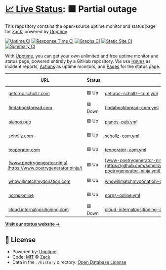 # [📈 Live Status](https://schollz.github.io/upptime): <!--live status--> **🟧 Partial outage**

This repository contains the open-source uptime monitor and status page for [Zack](https://schollz.com), powered by [Upptime](https://github.com/upptime/upptime).

[![Uptime CI](https://github.com/schollz/upptime/workflows/Uptime%20CI/badge.svg)](https://github.com/schollz/upptime/actions?query=workflow%3A%22Uptime+CI%22)
[![Response Time CI](https://github.com/schollz/upptime/workflows/Response%20Time%20CI/badge.svg)](https://github.com/schollz/upptime/actions?query=workflow%3A%22Response+Time+CI%22)
[![Graphs CI](https://github.com/schollz/upptime/workflows/Graphs%20CI/badge.svg)](https://github.com/schollz/upptime/actions?query=workflow%3A%22Graphs+CI%22)
[![Static Site CI](https://github.com/schollz/upptime/workflows/Static%20Site%20CI/badge.svg)](https://github.com/schollz/upptime/actions?query=workflow%3A%22Static+Site+CI%22)
[![Summary CI](https://github.com/schollz/upptime/workflows/Summary%20CI/badge.svg)](https://github.com/schollz/upptime/actions?query=workflow%3A%22Summary+CI%22)

With [Upptime](https://upptime.js.org), you can get your own unlimited and free uptime monitor and status page, powered entirely by a GitHub repository. We use [Issues](https://github.com/schollz/upptime/issues) as incident reports, [Actions](https://github.com/schollz/upptime/actions) as uptime monitors, and [Pages](https://schollz.github.io/upptime) for the status page.

<!--start: status pages-->
<!-- This summary is generated by Upptime (https://github.com/upptime/upptime) -->
<!-- Do not edit this manually, your changes will be overwritten -->
<!-- prettier-ignore -->
| URL | Status | History | Response Time | Uptime |
| --- | ------ | ------- | ------------- | ------ |
| <img alt="" src="https://favicons.githubusercontent.com/getcroc.schollz.com" height="13"> [getcroc.schollz.com](https://getcroc.schollz.com/) | 🟩 Up | [getcroc-schollz-com.yml](https://github.com/schollz/upptime/commits/HEAD/history/getcroc-schollz-com.yml) | <details><summary><img alt="Response time graph" src="./graphs/getcroc-schollz-com/response-time-week.png" height="20"> 282ms</summary><br><a href="https://schollz.github.io/upptime/history/getcroc-schollz-com"><img alt="Response time 331" src="https://img.shields.io/endpoint?url=https%3A%2F%2Fraw.githubusercontent.com%2Fschollz%2Fupptime%2FHEAD%2Fapi%2Fgetcroc-schollz-com%2Fresponse-time.json"></a><br><a href="https://schollz.github.io/upptime/history/getcroc-schollz-com"><img alt="24-hour response time 221" src="https://img.shields.io/endpoint?url=https%3A%2F%2Fraw.githubusercontent.com%2Fschollz%2Fupptime%2FHEAD%2Fapi%2Fgetcroc-schollz-com%2Fresponse-time-day.json"></a><br><a href="https://schollz.github.io/upptime/history/getcroc-schollz-com"><img alt="7-day response time 282" src="https://img.shields.io/endpoint?url=https%3A%2F%2Fraw.githubusercontent.com%2Fschollz%2Fupptime%2FHEAD%2Fapi%2Fgetcroc-schollz-com%2Fresponse-time-week.json"></a><br><a href="https://schollz.github.io/upptime/history/getcroc-schollz-com"><img alt="30-day response time 305" src="https://img.shields.io/endpoint?url=https%3A%2F%2Fraw.githubusercontent.com%2Fschollz%2Fupptime%2FHEAD%2Fapi%2Fgetcroc-schollz-com%2Fresponse-time-month.json"></a><br><a href="https://schollz.github.io/upptime/history/getcroc-schollz-com"><img alt="1-year response time 331" src="https://img.shields.io/endpoint?url=https%3A%2F%2Fraw.githubusercontent.com%2Fschollz%2Fupptime%2FHEAD%2Fapi%2Fgetcroc-schollz-com%2Fresponse-time-year.json"></a></details> | <details><summary><a href="https://schollz.github.io/upptime/history/getcroc-schollz-com">100.00%</a></summary><a href="https://schollz.github.io/upptime/history/getcroc-schollz-com"><img alt="All-time uptime 100.00%" src="https://img.shields.io/endpoint?url=https%3A%2F%2Fraw.githubusercontent.com%2Fschollz%2Fupptime%2FHEAD%2Fapi%2Fgetcroc-schollz-com%2Fuptime.json"></a><br><a href="https://schollz.github.io/upptime/history/getcroc-schollz-com"><img alt="24-hour uptime 100.00%" src="https://img.shields.io/endpoint?url=https%3A%2F%2Fraw.githubusercontent.com%2Fschollz%2Fupptime%2FHEAD%2Fapi%2Fgetcroc-schollz-com%2Fuptime-day.json"></a><br><a href="https://schollz.github.io/upptime/history/getcroc-schollz-com"><img alt="7-day uptime 100.00%" src="https://img.shields.io/endpoint?url=https%3A%2F%2Fraw.githubusercontent.com%2Fschollz%2Fupptime%2FHEAD%2Fapi%2Fgetcroc-schollz-com%2Fuptime-week.json"></a><br><a href="https://schollz.github.io/upptime/history/getcroc-schollz-com"><img alt="30-day uptime 100.00%" src="https://img.shields.io/endpoint?url=https%3A%2F%2Fraw.githubusercontent.com%2Fschollz%2Fupptime%2FHEAD%2Fapi%2Fgetcroc-schollz-com%2Fuptime-month.json"></a><br><a href="https://schollz.github.io/upptime/history/getcroc-schollz-com"><img alt="1-year uptime 100.00%" src="https://img.shields.io/endpoint?url=https%3A%2F%2Fraw.githubusercontent.com%2Fschollz%2Fupptime%2FHEAD%2Fapi%2Fgetcroc-schollz-com%2Fuptime-year.json"></a></details>
| <img alt="" src="https://favicons.githubusercontent.com/findabooktoread.com" height="13"> [findabooktoread.com](https://findabooktoread.com/) | 🟥 Down | [findabooktoread-com.yml](https://github.com/schollz/upptime/commits/HEAD/history/findabooktoread-com.yml) | <details><summary><img alt="Response time graph" src="./graphs/findabooktoread-com/response-time-week.png" height="20"> 1732ms</summary><br><a href="https://schollz.github.io/upptime/history/findabooktoread-com"><img alt="Response time 1018" src="https://img.shields.io/endpoint?url=https%3A%2F%2Fraw.githubusercontent.com%2Fschollz%2Fupptime%2FHEAD%2Fapi%2Ffindabooktoread-com%2Fresponse-time.json"></a><br><a href="https://schollz.github.io/upptime/history/findabooktoread-com"><img alt="24-hour response time 1187" src="https://img.shields.io/endpoint?url=https%3A%2F%2Fraw.githubusercontent.com%2Fschollz%2Fupptime%2FHEAD%2Fapi%2Ffindabooktoread-com%2Fresponse-time-day.json"></a><br><a href="https://schollz.github.io/upptime/history/findabooktoread-com"><img alt="7-day response time 1732" src="https://img.shields.io/endpoint?url=https%3A%2F%2Fraw.githubusercontent.com%2Fschollz%2Fupptime%2FHEAD%2Fapi%2Ffindabooktoread-com%2Fresponse-time-week.json"></a><br><a href="https://schollz.github.io/upptime/history/findabooktoread-com"><img alt="30-day response time 1465" src="https://img.shields.io/endpoint?url=https%3A%2F%2Fraw.githubusercontent.com%2Fschollz%2Fupptime%2FHEAD%2Fapi%2Ffindabooktoread-com%2Fresponse-time-month.json"></a><br><a href="https://schollz.github.io/upptime/history/findabooktoread-com"><img alt="1-year response time 1018" src="https://img.shields.io/endpoint?url=https%3A%2F%2Fraw.githubusercontent.com%2Fschollz%2Fupptime%2FHEAD%2Fapi%2Ffindabooktoread-com%2Fresponse-time-year.json"></a></details> | <details><summary><a href="https://schollz.github.io/upptime/history/findabooktoread-com">59.33%</a></summary><a href="https://schollz.github.io/upptime/history/findabooktoread-com"><img alt="All-time uptime 93.23%" src="https://img.shields.io/endpoint?url=https%3A%2F%2Fraw.githubusercontent.com%2Fschollz%2Fupptime%2FHEAD%2Fapi%2Ffindabooktoread-com%2Fuptime.json"></a><br><a href="https://schollz.github.io/upptime/history/findabooktoread-com"><img alt="24-hour uptime 85.53%" src="https://img.shields.io/endpoint?url=https%3A%2F%2Fraw.githubusercontent.com%2Fschollz%2Fupptime%2FHEAD%2Fapi%2Ffindabooktoread-com%2Fuptime-day.json"></a><br><a href="https://schollz.github.io/upptime/history/findabooktoread-com"><img alt="7-day uptime 59.33%" src="https://img.shields.io/endpoint?url=https%3A%2F%2Fraw.githubusercontent.com%2Fschollz%2Fupptime%2FHEAD%2Fapi%2Ffindabooktoread-com%2Fuptime-week.json"></a><br><a href="https://schollz.github.io/upptime/history/findabooktoread-com"><img alt="30-day uptime 79.86%" src="https://img.shields.io/endpoint?url=https%3A%2F%2Fraw.githubusercontent.com%2Fschollz%2Fupptime%2FHEAD%2Fapi%2Ffindabooktoread-com%2Fuptime-month.json"></a><br><a href="https://schollz.github.io/upptime/history/findabooktoread-com"><img alt="1-year uptime 93.23%" src="https://img.shields.io/endpoint?url=https%3A%2F%2Fraw.githubusercontent.com%2Fschollz%2Fupptime%2FHEAD%2Fapi%2Ffindabooktoread-com%2Fuptime-year.json"></a></details>
| <img alt="" src="https://favicons.githubusercontent.com/pianos.pub" height="13"> [pianos.pub](https://pianos.pub/) | 🟩 Up | [pianos-pub.yml](https://github.com/schollz/upptime/commits/HEAD/history/pianos-pub.yml) | <details><summary><img alt="Response time graph" src="./graphs/pianos-pub/response-time-week.png" height="20"> 1204ms</summary><br><a href="https://schollz.github.io/upptime/history/pianos-pub"><img alt="Response time 664" src="https://img.shields.io/endpoint?url=https%3A%2F%2Fraw.githubusercontent.com%2Fschollz%2Fupptime%2FHEAD%2Fapi%2Fpianos-pub%2Fresponse-time.json"></a><br><a href="https://schollz.github.io/upptime/history/pianos-pub"><img alt="24-hour response time 823" src="https://img.shields.io/endpoint?url=https%3A%2F%2Fraw.githubusercontent.com%2Fschollz%2Fupptime%2FHEAD%2Fapi%2Fpianos-pub%2Fresponse-time-day.json"></a><br><a href="https://schollz.github.io/upptime/history/pianos-pub"><img alt="7-day response time 1204" src="https://img.shields.io/endpoint?url=https%3A%2F%2Fraw.githubusercontent.com%2Fschollz%2Fupptime%2FHEAD%2Fapi%2Fpianos-pub%2Fresponse-time-week.json"></a><br><a href="https://schollz.github.io/upptime/history/pianos-pub"><img alt="30-day response time 994" src="https://img.shields.io/endpoint?url=https%3A%2F%2Fraw.githubusercontent.com%2Fschollz%2Fupptime%2FHEAD%2Fapi%2Fpianos-pub%2Fresponse-time-month.json"></a><br><a href="https://schollz.github.io/upptime/history/pianos-pub"><img alt="1-year response time 664" src="https://img.shields.io/endpoint?url=https%3A%2F%2Fraw.githubusercontent.com%2Fschollz%2Fupptime%2FHEAD%2Fapi%2Fpianos-pub%2Fresponse-time-year.json"></a></details> | <details><summary><a href="https://schollz.github.io/upptime/history/pianos-pub">99.33%</a></summary><a href="https://schollz.github.io/upptime/history/pianos-pub"><img alt="All-time uptime 99.48%" src="https://img.shields.io/endpoint?url=https%3A%2F%2Fraw.githubusercontent.com%2Fschollz%2Fupptime%2FHEAD%2Fapi%2Fpianos-pub%2Fuptime.json"></a><br><a href="https://schollz.github.io/upptime/history/pianos-pub"><img alt="24-hour uptime 100.00%" src="https://img.shields.io/endpoint?url=https%3A%2F%2Fraw.githubusercontent.com%2Fschollz%2Fupptime%2FHEAD%2Fapi%2Fpianos-pub%2Fuptime-day.json"></a><br><a href="https://schollz.github.io/upptime/history/pianos-pub"><img alt="7-day uptime 99.33%" src="https://img.shields.io/endpoint?url=https%3A%2F%2Fraw.githubusercontent.com%2Fschollz%2Fupptime%2FHEAD%2Fapi%2Fpianos-pub%2Fuptime-week.json"></a><br><a href="https://schollz.github.io/upptime/history/pianos-pub"><img alt="30-day uptime 99.20%" src="https://img.shields.io/endpoint?url=https%3A%2F%2Fraw.githubusercontent.com%2Fschollz%2Fupptime%2FHEAD%2Fapi%2Fpianos-pub%2Fuptime-month.json"></a><br><a href="https://schollz.github.io/upptime/history/pianos-pub"><img alt="1-year uptime 99.48%" src="https://img.shields.io/endpoint?url=https%3A%2F%2Fraw.githubusercontent.com%2Fschollz%2Fupptime%2FHEAD%2Fapi%2Fpianos-pub%2Fuptime-year.json"></a></details>
| <img alt="" src="https://favicons.githubusercontent.com/schollz.com" height="13"> [schollz.com](https://schollz.com/) | 🟩 Up | [schollz-com.yml](https://github.com/schollz/upptime/commits/HEAD/history/schollz-com.yml) | <details><summary><img alt="Response time graph" src="./graphs/schollz-com/response-time-week.png" height="20"> 259ms</summary><br><a href="https://schollz.github.io/upptime/history/schollz-com"><img alt="Response time 290" src="https://img.shields.io/endpoint?url=https%3A%2F%2Fraw.githubusercontent.com%2Fschollz%2Fupptime%2FHEAD%2Fapi%2Fschollz-com%2Fresponse-time.json"></a><br><a href="https://schollz.github.io/upptime/history/schollz-com"><img alt="24-hour response time 178" src="https://img.shields.io/endpoint?url=https%3A%2F%2Fraw.githubusercontent.com%2Fschollz%2Fupptime%2FHEAD%2Fapi%2Fschollz-com%2Fresponse-time-day.json"></a><br><a href="https://schollz.github.io/upptime/history/schollz-com"><img alt="7-day response time 259" src="https://img.shields.io/endpoint?url=https%3A%2F%2Fraw.githubusercontent.com%2Fschollz%2Fupptime%2FHEAD%2Fapi%2Fschollz-com%2Fresponse-time-week.json"></a><br><a href="https://schollz.github.io/upptime/history/schollz-com"><img alt="30-day response time 295" src="https://img.shields.io/endpoint?url=https%3A%2F%2Fraw.githubusercontent.com%2Fschollz%2Fupptime%2FHEAD%2Fapi%2Fschollz-com%2Fresponse-time-month.json"></a><br><a href="https://schollz.github.io/upptime/history/schollz-com"><img alt="1-year response time 290" src="https://img.shields.io/endpoint?url=https%3A%2F%2Fraw.githubusercontent.com%2Fschollz%2Fupptime%2FHEAD%2Fapi%2Fschollz-com%2Fresponse-time-year.json"></a></details> | <details><summary><a href="https://schollz.github.io/upptime/history/schollz-com">100.00%</a></summary><a href="https://schollz.github.io/upptime/history/schollz-com"><img alt="All-time uptime 100.00%" src="https://img.shields.io/endpoint?url=https%3A%2F%2Fraw.githubusercontent.com%2Fschollz%2Fupptime%2FHEAD%2Fapi%2Fschollz-com%2Fuptime.json"></a><br><a href="https://schollz.github.io/upptime/history/schollz-com"><img alt="24-hour uptime 100.00%" src="https://img.shields.io/endpoint?url=https%3A%2F%2Fraw.githubusercontent.com%2Fschollz%2Fupptime%2FHEAD%2Fapi%2Fschollz-com%2Fuptime-day.json"></a><br><a href="https://schollz.github.io/upptime/history/schollz-com"><img alt="7-day uptime 100.00%" src="https://img.shields.io/endpoint?url=https%3A%2F%2Fraw.githubusercontent.com%2Fschollz%2Fupptime%2FHEAD%2Fapi%2Fschollz-com%2Fuptime-week.json"></a><br><a href="https://schollz.github.io/upptime/history/schollz-com"><img alt="30-day uptime 100.00%" src="https://img.shields.io/endpoint?url=https%3A%2F%2Fraw.githubusercontent.com%2Fschollz%2Fupptime%2FHEAD%2Fapi%2Fschollz-com%2Fuptime-month.json"></a><br><a href="https://schollz.github.io/upptime/history/schollz-com"><img alt="1-year uptime 100.00%" src="https://img.shields.io/endpoint?url=https%3A%2F%2Fraw.githubusercontent.com%2Fschollz%2Fupptime%2FHEAD%2Fapi%2Fschollz-com%2Fuptime-year.json"></a></details>
| <img alt="" src="https://favicons.githubusercontent.com/teoperator.com" height="13"> [teoperator.com](https://teoperator.com/) | 🟩 Up | [teoperator-com.yml](https://github.com/schollz/upptime/commits/HEAD/history/teoperator-com.yml) | <details><summary><img alt="Response time graph" src="./graphs/teoperator-com/response-time-week.png" height="20"> 312ms</summary><br><a href="https://schollz.github.io/upptime/history/teoperator-com"><img alt="Response time 313" src="https://img.shields.io/endpoint?url=https%3A%2F%2Fraw.githubusercontent.com%2Fschollz%2Fupptime%2FHEAD%2Fapi%2Fteoperator-com%2Fresponse-time.json"></a><br><a href="https://schollz.github.io/upptime/history/teoperator-com"><img alt="24-hour response time 246" src="https://img.shields.io/endpoint?url=https%3A%2F%2Fraw.githubusercontent.com%2Fschollz%2Fupptime%2FHEAD%2Fapi%2Fteoperator-com%2Fresponse-time-day.json"></a><br><a href="https://schollz.github.io/upptime/history/teoperator-com"><img alt="7-day response time 312" src="https://img.shields.io/endpoint?url=https%3A%2F%2Fraw.githubusercontent.com%2Fschollz%2Fupptime%2FHEAD%2Fapi%2Fteoperator-com%2Fresponse-time-week.json"></a><br><a href="https://schollz.github.io/upptime/history/teoperator-com"><img alt="30-day response time 338" src="https://img.shields.io/endpoint?url=https%3A%2F%2Fraw.githubusercontent.com%2Fschollz%2Fupptime%2FHEAD%2Fapi%2Fteoperator-com%2Fresponse-time-month.json"></a><br><a href="https://schollz.github.io/upptime/history/teoperator-com"><img alt="1-year response time 313" src="https://img.shields.io/endpoint?url=https%3A%2F%2Fraw.githubusercontent.com%2Fschollz%2Fupptime%2FHEAD%2Fapi%2Fteoperator-com%2Fresponse-time-year.json"></a></details> | <details><summary><a href="https://schollz.github.io/upptime/history/teoperator-com">100.00%</a></summary><a href="https://schollz.github.io/upptime/history/teoperator-com"><img alt="All-time uptime 100.00%" src="https://img.shields.io/endpoint?url=https%3A%2F%2Fraw.githubusercontent.com%2Fschollz%2Fupptime%2FHEAD%2Fapi%2Fteoperator-com%2Fuptime.json"></a><br><a href="https://schollz.github.io/upptime/history/teoperator-com"><img alt="24-hour uptime 100.00%" src="https://img.shields.io/endpoint?url=https%3A%2F%2Fraw.githubusercontent.com%2Fschollz%2Fupptime%2FHEAD%2Fapi%2Fteoperator-com%2Fuptime-day.json"></a><br><a href="https://schollz.github.io/upptime/history/teoperator-com"><img alt="7-day uptime 100.00%" src="https://img.shields.io/endpoint?url=https%3A%2F%2Fraw.githubusercontent.com%2Fschollz%2Fupptime%2FHEAD%2Fapi%2Fteoperator-com%2Fuptime-week.json"></a><br><a href="https://schollz.github.io/upptime/history/teoperator-com"><img alt="30-day uptime 100.00%" src="https://img.shields.io/endpoint?url=https%3A%2F%2Fraw.githubusercontent.com%2Fschollz%2Fupptime%2FHEAD%2Fapi%2Fteoperator-com%2Fuptime-month.json"></a><br><a href="https://schollz.github.io/upptime/history/teoperator-com"><img alt="1-year uptime 100.00%" src="https://img.shields.io/endpoint?url=https%3A%2F%2Fraw.githubusercontent.com%2Fschollz%2Fupptime%2FHEAD%2Fapi%2Fteoperator-com%2Fuptime-year.json"></a></details>
| <img alt="" src="https://favicons.githubusercontent.com/www.poetrygenerator.ninja" height="13"> [www.poetrygenerator.ninja](https://www.poetrygenerator.ninja/) | 🟩 Up | [www-poetrygenerator-ninja.yml](https://github.com/schollz/upptime/commits/HEAD/history/www-poetrygenerator-ninja.yml) | <details><summary><img alt="Response time graph" src="./graphs/www-poetrygenerator-ninja/response-time-week.png" height="20"> 284ms</summary><br><a href="https://schollz.github.io/upptime/history/www-poetrygenerator-ninja"><img alt="Response time 308" src="https://img.shields.io/endpoint?url=https%3A%2F%2Fraw.githubusercontent.com%2Fschollz%2Fupptime%2FHEAD%2Fapi%2Fwww-poetrygenerator-ninja%2Fresponse-time.json"></a><br><a href="https://schollz.github.io/upptime/history/www-poetrygenerator-ninja"><img alt="24-hour response time 406" src="https://img.shields.io/endpoint?url=https%3A%2F%2Fraw.githubusercontent.com%2Fschollz%2Fupptime%2FHEAD%2Fapi%2Fwww-poetrygenerator-ninja%2Fresponse-time-day.json"></a><br><a href="https://schollz.github.io/upptime/history/www-poetrygenerator-ninja"><img alt="7-day response time 284" src="https://img.shields.io/endpoint?url=https%3A%2F%2Fraw.githubusercontent.com%2Fschollz%2Fupptime%2FHEAD%2Fapi%2Fwww-poetrygenerator-ninja%2Fresponse-time-week.json"></a><br><a href="https://schollz.github.io/upptime/history/www-poetrygenerator-ninja"><img alt="30-day response time 323" src="https://img.shields.io/endpoint?url=https%3A%2F%2Fraw.githubusercontent.com%2Fschollz%2Fupptime%2FHEAD%2Fapi%2Fwww-poetrygenerator-ninja%2Fresponse-time-month.json"></a><br><a href="https://schollz.github.io/upptime/history/www-poetrygenerator-ninja"><img alt="1-year response time 308" src="https://img.shields.io/endpoint?url=https%3A%2F%2Fraw.githubusercontent.com%2Fschollz%2Fupptime%2FHEAD%2Fapi%2Fwww-poetrygenerator-ninja%2Fresponse-time-year.json"></a></details> | <details><summary><a href="https://schollz.github.io/upptime/history/www-poetrygenerator-ninja">100.00%</a></summary><a href="https://schollz.github.io/upptime/history/www-poetrygenerator-ninja"><img alt="All-time uptime 98.96%" src="https://img.shields.io/endpoint?url=https%3A%2F%2Fraw.githubusercontent.com%2Fschollz%2Fupptime%2FHEAD%2Fapi%2Fwww-poetrygenerator-ninja%2Fuptime.json"></a><br><a href="https://schollz.github.io/upptime/history/www-poetrygenerator-ninja"><img alt="24-hour uptime 100.00%" src="https://img.shields.io/endpoint?url=https%3A%2F%2Fraw.githubusercontent.com%2Fschollz%2Fupptime%2FHEAD%2Fapi%2Fwww-poetrygenerator-ninja%2Fuptime-day.json"></a><br><a href="https://schollz.github.io/upptime/history/www-poetrygenerator-ninja"><img alt="7-day uptime 100.00%" src="https://img.shields.io/endpoint?url=https%3A%2F%2Fraw.githubusercontent.com%2Fschollz%2Fupptime%2FHEAD%2Fapi%2Fwww-poetrygenerator-ninja%2Fuptime-week.json"></a><br><a href="https://schollz.github.io/upptime/history/www-poetrygenerator-ninja"><img alt="30-day uptime 100.00%" src="https://img.shields.io/endpoint?url=https%3A%2F%2Fraw.githubusercontent.com%2Fschollz%2Fupptime%2FHEAD%2Fapi%2Fwww-poetrygenerator-ninja%2Fuptime-month.json"></a><br><a href="https://schollz.github.io/upptime/history/www-poetrygenerator-ninja"><img alt="1-year uptime 98.96%" src="https://img.shields.io/endpoint?url=https%3A%2F%2Fraw.githubusercontent.com%2Fschollz%2Fupptime%2FHEAD%2Fapi%2Fwww-poetrygenerator-ninja%2Fuptime-year.json"></a></details>
| <img alt="" src="https://favicons.githubusercontent.com/whowillmatchmydonation.com" height="13"> [whowillmatchmydonation.com](https://whowillmatchmydonation.com/) | 🟩 Up | [whowillmatchmydonation-com.yml](https://github.com/schollz/upptime/commits/HEAD/history/whowillmatchmydonation-com.yml) | <details><summary><img alt="Response time graph" src="./graphs/whowillmatchmydonation-com/response-time-week.png" height="20"> 283ms</summary><br><a href="https://schollz.github.io/upptime/history/whowillmatchmydonation-com"><img alt="Response time 307" src="https://img.shields.io/endpoint?url=https%3A%2F%2Fraw.githubusercontent.com%2Fschollz%2Fupptime%2FHEAD%2Fapi%2Fwhowillmatchmydonation-com%2Fresponse-time.json"></a><br><a href="https://schollz.github.io/upptime/history/whowillmatchmydonation-com"><img alt="24-hour response time 203" src="https://img.shields.io/endpoint?url=https%3A%2F%2Fraw.githubusercontent.com%2Fschollz%2Fupptime%2FHEAD%2Fapi%2Fwhowillmatchmydonation-com%2Fresponse-time-day.json"></a><br><a href="https://schollz.github.io/upptime/history/whowillmatchmydonation-com"><img alt="7-day response time 283" src="https://img.shields.io/endpoint?url=https%3A%2F%2Fraw.githubusercontent.com%2Fschollz%2Fupptime%2FHEAD%2Fapi%2Fwhowillmatchmydonation-com%2Fresponse-time-week.json"></a><br><a href="https://schollz.github.io/upptime/history/whowillmatchmydonation-com"><img alt="30-day response time 303" src="https://img.shields.io/endpoint?url=https%3A%2F%2Fraw.githubusercontent.com%2Fschollz%2Fupptime%2FHEAD%2Fapi%2Fwhowillmatchmydonation-com%2Fresponse-time-month.json"></a><br><a href="https://schollz.github.io/upptime/history/whowillmatchmydonation-com"><img alt="1-year response time 307" src="https://img.shields.io/endpoint?url=https%3A%2F%2Fraw.githubusercontent.com%2Fschollz%2Fupptime%2FHEAD%2Fapi%2Fwhowillmatchmydonation-com%2Fresponse-time-year.json"></a></details> | <details><summary><a href="https://schollz.github.io/upptime/history/whowillmatchmydonation-com">100.00%</a></summary><a href="https://schollz.github.io/upptime/history/whowillmatchmydonation-com"><img alt="All-time uptime 100.00%" src="https://img.shields.io/endpoint?url=https%3A%2F%2Fraw.githubusercontent.com%2Fschollz%2Fupptime%2FHEAD%2Fapi%2Fwhowillmatchmydonation-com%2Fuptime.json"></a><br><a href="https://schollz.github.io/upptime/history/whowillmatchmydonation-com"><img alt="24-hour uptime 100.00%" src="https://img.shields.io/endpoint?url=https%3A%2F%2Fraw.githubusercontent.com%2Fschollz%2Fupptime%2FHEAD%2Fapi%2Fwhowillmatchmydonation-com%2Fuptime-day.json"></a><br><a href="https://schollz.github.io/upptime/history/whowillmatchmydonation-com"><img alt="7-day uptime 100.00%" src="https://img.shields.io/endpoint?url=https%3A%2F%2Fraw.githubusercontent.com%2Fschollz%2Fupptime%2FHEAD%2Fapi%2Fwhowillmatchmydonation-com%2Fuptime-week.json"></a><br><a href="https://schollz.github.io/upptime/history/whowillmatchmydonation-com"><img alt="30-day uptime 100.00%" src="https://img.shields.io/endpoint?url=https%3A%2F%2Fraw.githubusercontent.com%2Fschollz%2Fupptime%2FHEAD%2Fapi%2Fwhowillmatchmydonation-com%2Fuptime-month.json"></a><br><a href="https://schollz.github.io/upptime/history/whowillmatchmydonation-com"><img alt="1-year uptime 100.00%" src="https://img.shields.io/endpoint?url=https%3A%2F%2Fraw.githubusercontent.com%2Fschollz%2Fupptime%2FHEAD%2Fapi%2Fwhowillmatchmydonation-com%2Fuptime-year.json"></a></details>
| <img alt="" src="https://favicons.githubusercontent.com/norns.online" height="13"> [norns.online](https://norns.online/) | 🟩 Up | [norns-online.yml](https://github.com/schollz/upptime/commits/HEAD/history/norns-online.yml) | <details><summary><img alt="Response time graph" src="./graphs/norns-online/response-time-week.png" height="20"> 278ms</summary><br><a href="https://schollz.github.io/upptime/history/norns-online"><img alt="Response time 365" src="https://img.shields.io/endpoint?url=https%3A%2F%2Fraw.githubusercontent.com%2Fschollz%2Fupptime%2FHEAD%2Fapi%2Fnorns-online%2Fresponse-time.json"></a><br><a href="https://schollz.github.io/upptime/history/norns-online"><img alt="24-hour response time 240" src="https://img.shields.io/endpoint?url=https%3A%2F%2Fraw.githubusercontent.com%2Fschollz%2Fupptime%2FHEAD%2Fapi%2Fnorns-online%2Fresponse-time-day.json"></a><br><a href="https://schollz.github.io/upptime/history/norns-online"><img alt="7-day response time 278" src="https://img.shields.io/endpoint?url=https%3A%2F%2Fraw.githubusercontent.com%2Fschollz%2Fupptime%2FHEAD%2Fapi%2Fnorns-online%2Fresponse-time-week.json"></a><br><a href="https://schollz.github.io/upptime/history/norns-online"><img alt="30-day response time 323" src="https://img.shields.io/endpoint?url=https%3A%2F%2Fraw.githubusercontent.com%2Fschollz%2Fupptime%2FHEAD%2Fapi%2Fnorns-online%2Fresponse-time-month.json"></a><br><a href="https://schollz.github.io/upptime/history/norns-online"><img alt="1-year response time 365" src="https://img.shields.io/endpoint?url=https%3A%2F%2Fraw.githubusercontent.com%2Fschollz%2Fupptime%2FHEAD%2Fapi%2Fnorns-online%2Fresponse-time-year.json"></a></details> | <details><summary><a href="https://schollz.github.io/upptime/history/norns-online">100.00%</a></summary><a href="https://schollz.github.io/upptime/history/norns-online"><img alt="All-time uptime 100.00%" src="https://img.shields.io/endpoint?url=https%3A%2F%2Fraw.githubusercontent.com%2Fschollz%2Fupptime%2FHEAD%2Fapi%2Fnorns-online%2Fuptime.json"></a><br><a href="https://schollz.github.io/upptime/history/norns-online"><img alt="24-hour uptime 100.00%" src="https://img.shields.io/endpoint?url=https%3A%2F%2Fraw.githubusercontent.com%2Fschollz%2Fupptime%2FHEAD%2Fapi%2Fnorns-online%2Fuptime-day.json"></a><br><a href="https://schollz.github.io/upptime/history/norns-online"><img alt="7-day uptime 100.00%" src="https://img.shields.io/endpoint?url=https%3A%2F%2Fraw.githubusercontent.com%2Fschollz%2Fupptime%2FHEAD%2Fapi%2Fnorns-online%2Fuptime-week.json"></a><br><a href="https://schollz.github.io/upptime/history/norns-online"><img alt="30-day uptime 100.00%" src="https://img.shields.io/endpoint?url=https%3A%2F%2Fraw.githubusercontent.com%2Fschollz%2Fupptime%2FHEAD%2Fapi%2Fnorns-online%2Fuptime-month.json"></a><br><a href="https://schollz.github.io/upptime/history/norns-online"><img alt="1-year uptime 100.00%" src="https://img.shields.io/endpoint?url=https%3A%2F%2Fraw.githubusercontent.com%2Fschollz%2Fupptime%2FHEAD%2Fapi%2Fnorns-online%2Fuptime-year.json"></a></details>
| <img alt="" src="https://favicons.githubusercontent.com/cloud.internalpositioning.com" height="13"> [cloud.internalpositioning.com](https://cloud.internalpositioning.com/) | 🟥 Down | [cloud-internalpositioning-com.yml](https://github.com/schollz/upptime/commits/HEAD/history/cloud-internalpositioning-com.yml) | <details><summary><img alt="Response time graph" src="./graphs/cloud-internalpositioning-com/response-time-week.png" height="20"> 311ms</summary><br><a href="https://schollz.github.io/upptime/history/cloud-internalpositioning-com"><img alt="Response time 421" src="https://img.shields.io/endpoint?url=https%3A%2F%2Fraw.githubusercontent.com%2Fschollz%2Fupptime%2FHEAD%2Fapi%2Fcloud-internalpositioning-com%2Fresponse-time.json"></a><br><a href="https://schollz.github.io/upptime/history/cloud-internalpositioning-com"><img alt="24-hour response time 310" src="https://img.shields.io/endpoint?url=https%3A%2F%2Fraw.githubusercontent.com%2Fschollz%2Fupptime%2FHEAD%2Fapi%2Fcloud-internalpositioning-com%2Fresponse-time-day.json"></a><br><a href="https://schollz.github.io/upptime/history/cloud-internalpositioning-com"><img alt="7-day response time 311" src="https://img.shields.io/endpoint?url=https%3A%2F%2Fraw.githubusercontent.com%2Fschollz%2Fupptime%2FHEAD%2Fapi%2Fcloud-internalpositioning-com%2Fresponse-time-week.json"></a><br><a href="https://schollz.github.io/upptime/history/cloud-internalpositioning-com"><img alt="30-day response time 375" src="https://img.shields.io/endpoint?url=https%3A%2F%2Fraw.githubusercontent.com%2Fschollz%2Fupptime%2FHEAD%2Fapi%2Fcloud-internalpositioning-com%2Fresponse-time-month.json"></a><br><a href="https://schollz.github.io/upptime/history/cloud-internalpositioning-com"><img alt="1-year response time 421" src="https://img.shields.io/endpoint?url=https%3A%2F%2Fraw.githubusercontent.com%2Fschollz%2Fupptime%2FHEAD%2Fapi%2Fcloud-internalpositioning-com%2Fresponse-time-year.json"></a></details> | <details><summary><a href="https://schollz.github.io/upptime/history/cloud-internalpositioning-com">0.00%</a></summary><a href="https://schollz.github.io/upptime/history/cloud-internalpositioning-com"><img alt="All-time uptime 52.77%" src="https://img.shields.io/endpoint?url=https%3A%2F%2Fraw.githubusercontent.com%2Fschollz%2Fupptime%2FHEAD%2Fapi%2Fcloud-internalpositioning-com%2Fuptime.json"></a><br><a href="https://schollz.github.io/upptime/history/cloud-internalpositioning-com"><img alt="24-hour uptime 0.00%" src="https://img.shields.io/endpoint?url=https%3A%2F%2Fraw.githubusercontent.com%2Fschollz%2Fupptime%2FHEAD%2Fapi%2Fcloud-internalpositioning-com%2Fuptime-day.json"></a><br><a href="https://schollz.github.io/upptime/history/cloud-internalpositioning-com"><img alt="7-day uptime 0.00%" src="https://img.shields.io/endpoint?url=https%3A%2F%2Fraw.githubusercontent.com%2Fschollz%2Fupptime%2FHEAD%2Fapi%2Fcloud-internalpositioning-com%2Fuptime-week.json"></a><br><a href="https://schollz.github.io/upptime/history/cloud-internalpositioning-com"><img alt="30-day uptime 0.00%" src="https://img.shields.io/endpoint?url=https%3A%2F%2Fraw.githubusercontent.com%2Fschollz%2Fupptime%2FHEAD%2Fapi%2Fcloud-internalpositioning-com%2Fuptime-month.json"></a><br><a href="https://schollz.github.io/upptime/history/cloud-internalpositioning-com"><img alt="1-year uptime 52.77%" src="https://img.shields.io/endpoint?url=https%3A%2F%2Fraw.githubusercontent.com%2Fschollz%2Fupptime%2FHEAD%2Fapi%2Fcloud-internalpositioning-com%2Fuptime-year.json"></a></details>

<!--end: status pages-->

[**Visit our status website →**](https://schollz.github.io/upptime)

## 📄 License

- Powered by: [Upptime](https://github.com/upptime/upptime)
- Code: [MIT](./LICENSE) © [Zack](https://schollz.com)
- Data in the `./history` directory: [Open Database License](https://opendatacommons.org/licenses/odbl/1-0/)
